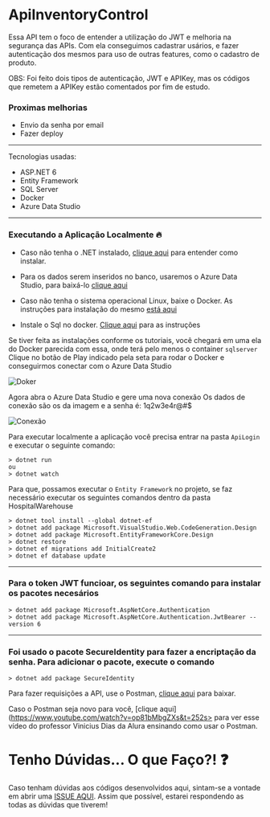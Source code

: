 # ApiInventoryControl

Essa API tem o foco de entender a utilização do JWT e melhoria na segurança das APIs.
Com ela conseguimos cadastrar usários, e fazer autenticação dos mesmos para uso de outras features, como o cadastro de produto.

OBS: Foi feito dois tipos de autenticação, JWT e APIKey, mas os códigos que remetem a APIKey estão comentados por fim de estudo.
 
 ### Proximas melhorias
 - Envio da senha por email
 - Fazer deploy
---------------------------------------------
Tecnologias usadas:
- ASP.NET 6
- Entity Framework
- SQL Server
- Docker
- Azure Data Studio

------------------------------------------------
### Executando a Aplicação Localmente 🔥

- Caso não tenha o .NET instalado, [clique aqui](https://balta.io/blog/dotnet-instalacao-configuracao-e-primeiros-passos) para entender como instalar.

- Para os dados serem inseridos no banco, usaremos o Azure Data Studio, para baixá-lo [clique aqui](https://azure.microsoft.com/pt-br/products/data-studio/#overview)

- Caso não tenha o sistema operacional Linux, baixe o Docker. As instruções para instalação do mesmo [está aqui](https://balta.io/blog/docker-instalacao-configuracao-e-primeiros-passos)

- Instale o Sql no docker. [Clique aqui](https://balta.io/blog/sql-server-docker) para as instruções 

Se tiver feita as instalações conforme os tutoriais, você chegará em uma ela do Docker parecida com essa, onde terá pelo menos o container `sqlserver`
Clique no botão de Play indicado pela seta para rodar o Docker e conseguirmos conectar com o Azure Data Studio

![Doker](https://user-images.githubusercontent.com/109389657/205405654-27f5f268-5e89-4ae8-a870-1c28c9b20c60.PNG)


Agora abra o Azure Data Studio e gere uma nova conexão
Os dados de conexão são os da imagem e a senha é: 1q2w3e4r@#$

![Conexão](https://user-images.githubusercontent.com/109389657/205406558-62e7ca62-338f-4bb9-81c4-650b1a2e7df8.PNG)


Para executar localmente a aplicação você precisa entrar na pasta `ApiLogin` e executar o seguinte comando:

```
> dotnet run
ou 
> dotnet watch
```

Para que, possamos executar o `Entity Framework` no projeto, se faz necessário executar os seguintes comandos dentro da pasta HospitalWarehouse
```
> dotnet tool install --global dotnet-ef
> dotnet add package Microsoft.VisualStudio.Web.CodeGeneration.Design
> dotnet add package Microsoft.EntityFrameworkCore.Design
> dotnet restore
> dotnet ef migrations add InitialCreate2
> dotnet ef database update
```
--------------------------------------------

### Para o token JWT funcioar, os seguintes comando para instalar os pacotes necesários
```
> dotnet add package Microsoft.AspNetCore.Authentication
> dotnet add package Microsoft.AspNetCore.Authentication.JwtBearer --version 6
```
------------------------------------------- 

### Foi usado o pacote SecureIdentity para fazer a encriptação da senha. Para adicionar o pacote, execute o comando
```
> dotnet add package SecureIdentity
```

Para fazer requisições a API, use o Postman, [clique aqui](https://www.postman.com/downloads/) para baixar.

Caso o Postman seja novo para você, [clique aqui](https://www.youtube.com/watch?v=op81bMbgZXs&t=252s> para ver esse vídeo do professor Vinicius Dias da Alura ensinando como usar o Postman.

# Tenho Dúvidas... O que Faço?! ❓
Caso tenham dúvidas aos códigos desenvolvidos aqui, sintam-se a vontade em abrir uma [ISSUE AQUI](https://github.com/RochaRaphael/ApiInventoryControl/issues). Assim que possível, estarei respondendo as todas as dúvidas que tiverem!

